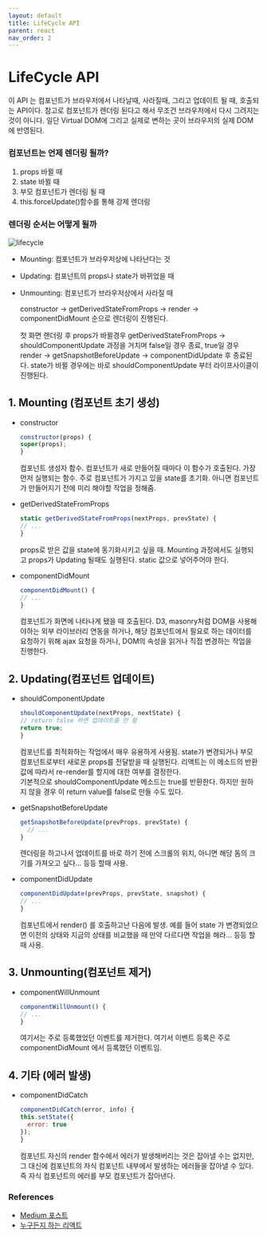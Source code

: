 ```yaml
---
layout: default
title: LifeCycle API
parent: react
nav_order: 2
---
```


# LifeCycle API

이 API 는 컴포넌트가 브라우저에서 나타날때, 사라질때, 그리고 업데이트 될 때, 호출되는 API이다. 참고로 컴포넌트가 렌더링 된다고 해서 무조건 브라우저에서 다시 그려지는 것이 아니다. 일단 Virtual DOM에 그리고 실제로 변하는 곳이 브라우저의 실제 DOM에 반영된다.

### 컴포넌트는 언제 렌더링 될까?

1. props 바뀔 때
2. state 바뀔 때
3. 부모 컴포넌트가 렌더링 될 때
4. this.forceUpdate\(\)함수를 통해 강제 렌더링

### 렌더링 순서는 어떻게 될까

![lifecycle](https://user-images.githubusercontent.com/16531837/44030694-8fce0b76-9f3c-11e8-8626-21652d7dd7ed.png)

* Mounting: 컴포넌트가 브라우저상에 나타난다는 것
* Updating: 컴포넌트의 props나 state가 바뀌었을 때
* Unmounting: 컴포넌트가 브라우저상에서 사라질 때

  constructor -&gt; getDerivedStateFromProps -&gt; render -&gt; componentDidMount 순으로 렌더링이 진행된다.  

  첫 화면 랜더링 후 props가 바뀔경우 getDerivedStateFromProps -&gt; shouldComponentUpdate 과정을 거치며 false일 경우 종료, true일 경우 render -&gt; getSnapshotBeforeUpdate -&gt; componentDidUpdate 후 종료된다. state가 바뀔 경우에는 바로 shouldComponentUpdate 부터 라이프사이클이 진행된다.

## 1. Mounting \(컴포넌트 초기 생성\)

* constructor

  ```javascript
  constructor(props) {
  super(props);
  }
  ```

  컴포넌트 생성자 함수. 컴포넌트가 새로 만들어질 때마다 이 함수가 호출된다. 가장 먼저 실행되는 함수. 주로 컴포넌트가 가지고 있을 state를 초기화. 아니면 컴포넌트가 만들어지기 전에 미리 해야할 작업을 정해줌.

* getDerivedStateFromProps

  ```javascript
  static getDerivedStateFromProps(nextProps, prevState) {
  // ...
  }
  ```

  props로 받은 값을 state에 동기화시키고 싶을 때. Mounting 과정에서도 실행되고 props가 Updating 될때도 실행된다. static 값으로 넣어주어야 한다.

* componentDidMount

  ```javascript
  componentDidMount() {
  // ...
  }
  ```

  컴포넌트가 화면에 나타나게 됐을 때 호출된다. D3, masonry처럼 DOM을 사용해야하는 외부 라이브러리 연동을 하거나, 해당 컴포넌트에서 필요로 하는 데이터를 요청하기 위해 ajax 요청을 하거나, DOM의 속성을 읽거나 직접 변경하는 작업을 진행한다.

## 2. Updating\(컴포넌트 업데이트\)

* shouldComponentUpdate

  ```javascript
  shouldComponentUpdate(nextProps, nextState) {
  // return false 하면 업데이트를 안 함
  return true;
  }
  ```

  컴포넌트를 최적화하는 작업에서 매우 유용하게 사용됨. state가 변경되거나 부모 컴포넌트로부터 새로운 props를 전달받을 때 실행된다. 리액트는 이 메소드의 반환 값에 따라서 re-render를 할지에 대한 여부를 결정한다.  
  기본적으로 shouldComponentUpdate 메소드는 true를 반환한다. 하지만 원하지 않을 경우 이 return value를 false로 만들 수도 있다.

* getSnapshotBeforeUpdate

  ```javascript
  getSnapshotBeforeUpdate(prevProps, prevState) {
    // ...
  }
  ```

  렌더링을 하고나서 업데이트를 바로 하기 전에 스크롤의 위치, 아니면 해당 돔의 크기를 가져오고 싶다... 등등 할때 사용.

* componentDidUpdate

  ```javascript
  componentDidUpdate(prevProps, prevState, snapshot) {
  // ...
  }
  ```

  컴포넌트에서 render\(\) 를 호출하고난 다음에 발생. 예를 들어 state 가 변경되었으면 이전의 상태와 지금의 상태를 비교했을 때 만약 다르다면 작업을 해라... 등등 할때 사용.

## 3. Unmounting\(컴포넌트 제거\)

* componentWillUnmount

  ```javascript
  componentWillUnmount() {
  // ...
  }
  ```

  여기서는 주로 등록했었던 이벤트를 제거한다. 여기서 이벤트 등록은 주로 componentDidMount 에서 등록했던 이벤트임.

## 4. 기타 \(에러 발생\)

* componentDidCatch

  ```javascript
  componentDidCatch(error, info) {
  this.setState({
    error: true
  });
  }
  ```

  컴포넌트 자신의 render 함수에서 에러가 발생해버리는 것은 잡아낼 수는 없지만, 그 대신에 컴포넌트의 자식 컴포넌트 내부에서 발생하는 에러들을 잡아낼 수 있다. 즉 자식 컴포넌트의 에러를 부모 컴포넌트가 잡아낸다.

### References

* [Medium 포스트](https://medium.com/@shlee1353/%EB%A6%AC%EC%95%A1%ED%8A%B8-v16-3-%EC%BB%B4%ED%8F%AC%EB%84%8C%ED%8A%B8-%EB%9D%BC%EC%9D%B4%ED%94%84-%EC%82%AC%EC%9D%B4%ED%81%B4-%EC%A0%95%EB%A6%AC-a3a65de60beb)
* [누구든지 하는 리액트](https://react-anyone.vlpt.us/05.html)

